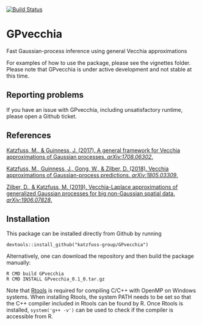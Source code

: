 [![Build Status](https://travis-ci.org/katzfuss-group/GPvecchia.svg?branch=master)](https://travis-ci.org/katzfuss-group/GPvecchia)

# GPvecchia
Fast Gaussian-process inference using general Vecchia approximations

For examples of how to use the package, please see the vignettes folder. Please note that GPvecchia is under active development and not stable at this time.

## Reporting problems
If you have an issue with GPvecchia, including unsatisfactory runtime, please open a Github ticket.

## References
[Katzfuss, M., & Guinness, J. (2017). A general framework for Vecchia approximations of Gaussian processes. *arXiv:1708.06302*.](https://arxiv.org/abs/1708.06302)

[Katzfuss, M., Guinness, J., Gong, W., & Zilber, D. (2018). Vecchia approximations of Gaussian-process predictions. *arXiv:1805.03309*.](https://arxiv.org/abs/1805.03309)

[Zilber, D., & Katzfuss, M. (2019). Vecchia-Laplace approximations of generalized Gaussian processes for big non-Gaussian spatial data. *arXiv:1906.07828*.](https://arxiv.org/abs/1906.07828)

## Installation
<!---To ensure that the algorithms run efficiently on your computer, we recommend installing the package by downloading the repo to a local folder, setting your R working directory to that folder, and then running the following code in R:
```{r}
library(GpGp); library(Matrix); library(RcppParallel)
library(parallel); library(sparseinv); library(fields)
for (nm in list.files('GPvecchia/R',pattern = "\\.[RrSsQq]$")) {
  cat(nm,":"); source(file.path('GPvecchia/R',nm)); cat("\n")
}
Rcpp::sourceCpp('GPvecchia/src/U_NZentries.cpp')
Rcpp::sourceCpp('GPvecchia/src/MaxMin.cpp')
```
--->
 
This package can be installed directly from Github by running
```{r}
devtools::install_github("katzfuss-group/GPvecchia")
```
Alternatively, one can download the repository and then build the package manually:
```{bash}
R CMD build GPvecchia
R CMD INSTALL GPvecchia_0.1_0.tar.gz
```

<!---
.tar.gz file from the main directory here and then run:
```{r}
install.packages("GPvecchia_0.1.0.tar.gz", repos = NULL, type = "source")
```
-->

Note that [Rtools](https://cran.r-project.org/bin/windows/Rtools/) is required for compiling C/C++ with OpenMP on Windows systems. When installing Rtools, the system PATH needs to be set so that the C++ compiler included in Rtools can be found by R. Once Rtools is installed, `system('g++ -v')` can be used to check if the compiler is accessible from R.


